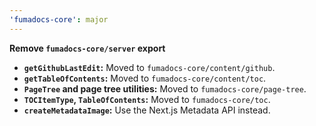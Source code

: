 ```yaml
---
'fumadocs-core': major
---
```


**Remove `fumadocs-core/server` export**

- **`getGithubLastEdit`:** Moved to `fumadocs-core/content/github`.
- **`getTableOfContents`:** Moved to `fumadocs-core/content/toc`.
- **`PageTree` and page tree utilities:** Moved to `fumadocs-core/page-tree`.
- **`TOCItemType`, `TableOfContents`:** Moved to `fumadocs-core/toc`.
- **`createMetadataImage`:** Use the Next.js Metadata API instead.

